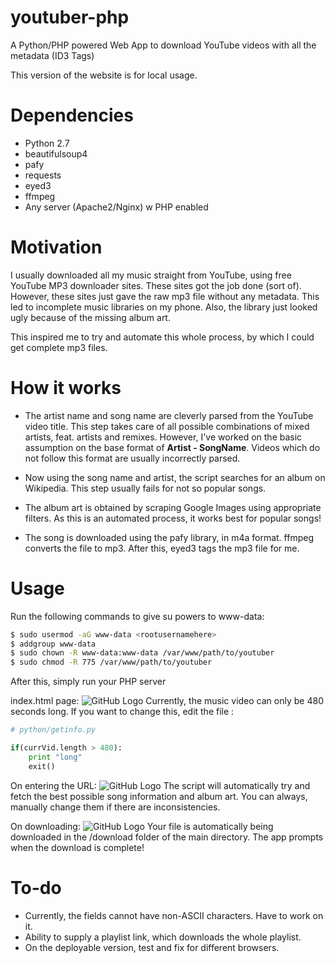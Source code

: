 # youtuber-php
A Python/PHP powered Web App to download YouTube videos with all the metadata (ID3 Tags)

This version of the website is for local usage. 

# Dependencies

* Python 2.7
* beautifulsoup4
* pafy
* requests
* eyed3
* ffmpeg
* Any server (Apache2/Nginx) w PHP enabled

# Motivation
I usually downloaded all my music straight from YouTube, using free YouTube MP3 downloader sites. These sites got the job done (sort of). However, these sites just gave the raw mp3 file without any metadata. This led to incomplete music libraries on my phone. Also, the library just looked ugly because of the missing album art.

This inspired me to try and automate this whole process, by which I could get complete mp3 files.

# How it works
* The artist name and song name are cleverly parsed from the YouTube video title. This step takes care of all possible combinations of mixed artists, feat. artists and remixes. However, I've worked on the basic assumption on the base format of **Artist - SongName**. Videos which do not follow this format are usually incorrectly parsed.

* Now using the song name and artist, the script searches for an album on Wikipedia. This step usually fails for not so popular songs.

* The album art is obtained by scraping Google Images using appropriate filters. As this is an automated process, it works best for popular songs!

* The song is downloaded using the pafy library, in m4a format. ffmpeg converts the file to mp3. After this, eyed3 tags the mp3 file for me.

# Usage
Run the following commands to give su powers to www-data:

```bash
$ sudo usermod -aG www-data <rootusernamehere>
$ addgroup www-data
$ sudo chown -R www-data:www-data /var/www/path/to/youtuber
$ sudo chmod -R 775 /var/www/path/to/youtuber
```
After this, simply run your PHP server

index.html page:
![GitHub Logo](/images/index.png)
Currently, the music video can only be 480 seconds long. If you want to change this, edit the file :
```python
# python/getinfo.py

if(currVid.length > 480):
	print "long"
	exit()
```

On entering the URL:
![GitHub Logo](/images/confirm.png)
The script will automatically try and fetch the best possible song information and album art. You can always, manually change them if there are inconsistencies.

On downloading:
![GitHub Logo](/images/dl.png)
Your file is automatically being downloaded in the /download folder of the main directory. The app prompts when the download is complete!

# To-do
* Currently, the fields cannot have non-ASCII characters. Have to work on it.
* Ability to supply a playlist link, which downloads the whole playlist.
* On the deployable version, test and fix for different browsers.